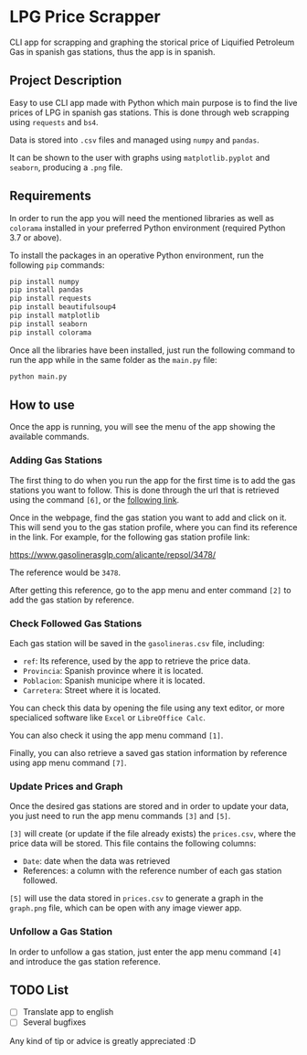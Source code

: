 # LPG Price Scrapper
CLI app for scrapping and graphing the storical price of Liquified Petroleum Gas in spanish gas stations, thus the app is in spanish.

## Project Description
Easy to use CLI app made with Python which main purpose is to find the live prices of LPG in spanish gas stations. This is done through web scrapping using `requests` and `bs4`.

Data is stored into `.csv` files and managed using `numpy` and `pandas`.

It can be shown to the user with graphs using `matplotlib.pyplot` and `seaborn`, producing a `.png` file. 

## Requirements
In order to run the app you will need the mentioned libraries as well as `colorama` installed in your preferred Python environment (required Python 3.7 or above).

To install the packages in an operative Python environment, run the following `pip` commands:

```bash
pip install numpy
pip install pandas
pip install requests
pip install beautifulsoup4
pip install matplotlib
pip install seaborn
pip install colorama
```

Once all the libraries have been installed, just run the following command to run the app while in the same folder as the `main.py` file:

```bash
python main.py
```

## How to use
Once the app is running, you will see the menu of the app showing the available commands. 

### Adding Gas Stations
The first thing to do when you run the app for the first time is to add the gas stations you want to follow. This is done through the url that is retrieved using the command `[6]`, or the [following link](https://www.gasolinerasglp.com/listado-completo/).

Once in the webpage, find the gas station you want to add and click on it. This will send you to the gas station profile, where you can find its reference in the link. For example, for the following gas station profile link:

https://www.gasolinerasglp.com/alicante/repsol/3478/

The reference would be `3478`.

After getting this reference, go to the app menu and enter command `[2]` to add the gas station by reference.

### Check Followed Gas Stations
Each gas station will be saved in the `gasolineras.csv` file, including:

- `ref`: Its reference, used by the app to retrieve the price data.
- `Provincia`: Spanish province where it is located.
- `Poblacion`: Spanish municipe where it is located.
- `Carretera`: Street where it is located.

You can check this data by opening the file using any text editor, or more specialiced software like `Excel` or `LibreOffice Calc`.

You can also check it using the app menu command `[1]`.

Finally, you can also retrieve a saved gas station information by reference using app menu command `[7]`.

### Update Prices and Graph
Once the desired gas stations are stored and in order to update your data, you just need to run the app menu commands `[3]` and `[5]`.

`[3]` will create (or update if the file already exists) the `prices.csv`, where the price data will be stored. This file contains the following columns:

- `Date`: date when the data was retrieved
- References: a column with the reference number of each gas station followed.

`[5]` will use the data stored in `prices.csv` to generate a graph in the `graph.png` file, which can be open with any image viewer app.

### Unfollow a Gas Station
In order to unfollow a gas station, just enter the app menu command `[4]` and introduce the gas station reference.

## TODO List

- [ ] Translate app to english
- [ ] Several bugfixes

Any kind of tip or advice is greatly appreciated :D
